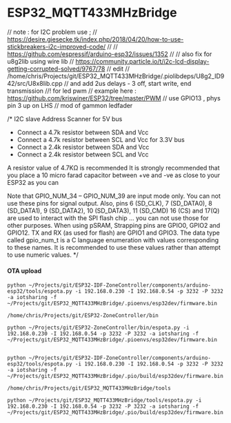 # ESP32_MQTT433MHzBridge
// note : for I2C problem use ;
// https://desire.giesecke.tk/index.php/2018/04/20/how-to-use-stickbreakers-i2c-improved-code/
//
// https://github.com/espressif/arduino-esp32/issues/1352
//
// also fix for u8g2lib using wire lib
// https://community.particle.io/t/i2c-lcd-display-getting-corrupted-solved/9767/78
// edit
// /home/chris/Projects/git/ESP32_MQTT433MHzBridge/.piolibdeps/U8g2_ID942/src/U8x8lib.cpp
// and add 2us delays - 3 off, start write, end transmission
//! for led pwm
// example here : https://github.com/kriswiner/ESP32/tree/master/PWM
// use GPIO13 , phys pin 3 up on LHS
// mod of gammon ledfader

/* I2C slave Address Scanner
for 5V bus
 * Connect a 4.7k resistor between SDA and Vcc
 * Connect a 4.7k resistor between SCL and Vcc
for 3.3V bus
 * Connect a 2.4k resistor between SDA and Vcc
 * Connect a 2.4k resistor between SCL and Vcc

A resistor value of 4.7KΩ is recommended
It is strongly recommended that you place a 10 micro farad capacitor between +ve and -ve as close to your ESP32 as you can

Note that GPIO_NUM_34 – GPIO_NUM_39 are input mode only. You can not use these pins
for signal output. Also, pins 6 (SD_CLK), 7 (SD_DATA0), 8 (SD_DATA1), 9
(SD_DATA2), 10 (SD_DATA3), 11 (SD_CMD) 16 (CS) and 17(Q) are used to interact
with the SPI flash chip ... you can not use those for other purposes.
When using pSRAM,
Strapping pins are GPIO0, GPIO2 and GPIO12.
TX and RX (as used for flash) are GPIO1 and GPIO3.
The data type called gpio_num_t is a C language enumeration with values corresponding to these names. It is recommended to use these values rather than
attempt to use numeric values.
*/

#### OTA upload
```
python ~/Projects/git/ESP32-IDF-ZoneController/components/arduino-esp32/tools/espota.py -i 192.168.0.230 -I 192.168.0.54 -p 3232 -P 3232 -a iotsharing -f ~/Projects/git/ESP32_MQTT433MHzBridge/.pioenvs/esp32dev/firmware.bin

/home/chris/Projects/git/ESP32-ZoneController/bin

python ~/Projects/git/ESP32-ZoneController/bin/espota.py -i 192.168.0.230 -I 192.168.0.54 -p 3232 -P 3232 -a iotsharing -f ~/Projects/git/ESP32_MQTT433MHzBridge/.pioenvs/esp32dev/firmware.bin


python ~/Projects/git/ESP32-IDF-ZoneController/components/arduino-esp32/tools/espota.py -i 192.168.0.230 -I 192.168.0.54 -p 3232 -P 3232 -a iotsharing -f ~/Projects/git/ESP32_MQTT433MHzBridge/.pio/build/esp32dev/firmware.bin

/home/chris/Projects/git/ESP32_MQTT433MHzBridge/tools

python ~/Projects/git/ESP32_MQTT433MHzBridge/tools/espota.py -i 192.168.0.230 -I 192.168.0.54 -p 3232 -P 3232 -a iotsharing -f ~/Projects/git/ESP32_MQTT433MHzBridge/.pio/build/esp32dev/firmware.bin

```


